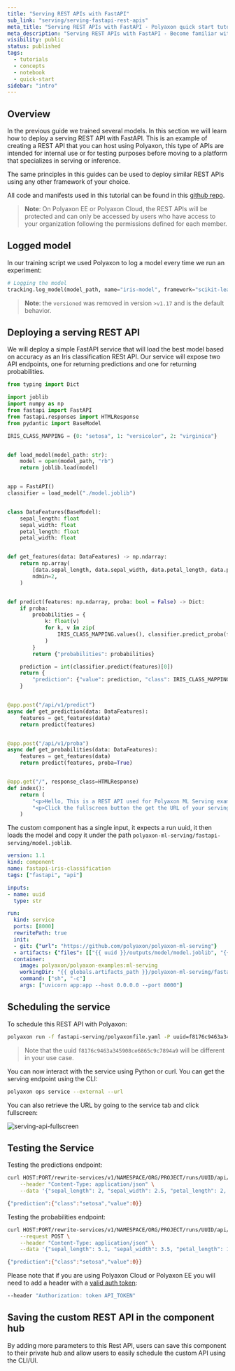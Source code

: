 ```yaml
---
title: "Serving REST APIs with FastAPI"
sub_link: "serving/serving-fastapi-rest-apis"
meta_title: "Serving REST APIs with FastAPI - Polyaxon quick start tutorial - Core Concepts"
meta_description: "Serving REST APIs with FastAPI - Become familiar with the ecosystem of Polyaxon tools with a top-level overview and useful links to get you started."
visibility: public
status: published
tags:
  - tutorials
  - concepts
  - notebook
  - quick-start
sidebar: "intro"
---
```


## Overview

In the previous guide we trained several models. In this section we will learn how to deploy a serving REST API with FastAPI.
This is an example of creating a REST API that you can host using Polyaxon, this type of APIs are intended for internal use or for testing purposes 
before moving to a platform that specializes in serving or inference. 

The same principles in this guides can be used to deploy similar REST APIs using any other framework of your choice.

All code and manifests used in this tutorial can be found in this [github repo](https://github.com/polyaxon/polyaxon-ml-serving).

> **Note**: On Polyaxon EE or Polyaxon Cloud, the REST APIs will be protected and can only be accessed by users who have access to your organization following the permissions defined for each member. 

## Logged model

In our training script we used Polyaxon to log a model every time we run an experiment:

```python
# Logging the model
tracking.log_model(model_path, name="iris-model", framework="scikit-learn", versioned=False)
```

> **Note**: the `versioned` was removed in version `>v1.17` and is the default behavior.

## Deploying a serving REST API

We will deploy a simple FastAPI service that will load the best model based on accuracy as an Iris classification RESt API.
Our service will expose two API endpoints, one for returning predictions and one for returning probabilities.


```python
from typing import Dict

import joblib
import numpy as np
from fastapi import FastAPI
from fastapi.responses import HTMLResponse
from pydantic import BaseModel

IRIS_CLASS_MAPPING = {0: "setosa", 1: "versicolor", 2: "virginica"}


def load_model(model_path: str):
    model = open(model_path, "rb")
    return joblib.load(model)


app = FastAPI()
classifier = load_model("./model.joblib")


class DataFeatures(BaseModel):
    sepal_length: float
    sepal_width: float
    petal_length: float
    petal_width: float


def get_features(data: DataFeatures) -> np.ndarray:
    return np.array(
        [data.sepal_length, data.sepal_width, data.petal_length, data.petal_width],
        ndmin=2,
    )


def predict(features: np.ndarray, proba: bool = False) -> Dict:
    if proba:
        probabilities = {
            k: float(v)
            for k, v in zip(
                IRIS_CLASS_MAPPING.values(), classifier.predict_proba(features)[0]
            )
        }
        return {"probabilities": probabilities}

    prediction = int(classifier.predict(features)[0])
    return {
        "prediction": {"value": prediction, "class": IRIS_CLASS_MAPPING[prediction]}
    }


@app.post("/api/v1/predict")
async def get_prediction(data: DataFeatures):
    features = get_features(data)
    return predict(features)


@app.post("/api/v1/proba")
async def get_probabilities(data: DataFeatures):
    features = get_features(data)
    return predict(features, proba=True)


@app.get("/", response_class=HTMLResponse)
def index():
    return (
        "<p>Hello, This is a REST API used for Polyaxon ML Serving examples!</p>"
        "<p>Click the fullscreen button the get the URL of your serving API!<p/>"
    )
```

The custom component has a single input, it expects a run uuid, it then loads the model and copy it under the path `polyaxon-ml-serving/fastapi-serving/model.joblib`.

```yaml
version: 1.1
kind: component
name: fastapi-iris-classification
tags: ["fastapi", "api"]

inputs:
- name: uuid
  type: str

run:
  kind: service
  ports: [8000]
  rewritePath: true
  init:
  - git: {"url": "https://github.com/polyaxon/polyaxon-ml-serving"}
  - artifacts: {"files": [["{{ uuid }}/outputs/model/model.joblib", "{{ globals.artifacts_path }}/polyaxon-ml-serving/fastapi-serving/model.joblib"]]}
  container:
    image: polyaxon/polyaxon-examples:ml-serving
    workingDir: "{{ globals.artifacts_path }}/polyaxon-ml-serving/fastapi-serving"
    command: ["sh", "-c"]
    args: ["uvicorn app:app --host 0.0.0.0 --port 8000"]
```

## Scheduling the service

To schedule this REST API with Polyaxon: 

```bash
polyaxon run -f fastapi-serving/polyaxonfile.yaml -P uuid=f8176c9463a345908ce6865c9c7894a9
```

> Note that the uuid `f8176c9463a345908ce6865c9c7894a9` will be different in your use case.

You can now interact with the service using Python or curl. You can get the serving endpoint using the CLI:

```bash
polyaxon ops service --external --url
``` 

You can also retrieve the URL by going to the service tab and click fullscreen:

![serving-api-fullscreen](../../../../content/images/dashboard/runs/serving-api-fullscreen.png)

## Testing the Service

Testing the predictions endpoint:

```bash
curl HOST:PORT/rewrite-services/v1/NAMESPACE/ORG/PROJECT/runs/UUID/api/v1/predict --request POST \
    --header "Content-Type: application/json" \
    --data '{"sepal_length": 2, "sepal_width": 2.5, "petal_length": 2, "petal_width": 0.5}'

{"prediction":{"class":"setosa","value":0}}
```

Testing the probabilities endpoint:

```bash
curl HOST:PORT/rewrite-services/v1/NAMESPACE/ORG/PROJECT/runs/UUID/api/v1/proba \
    --request POST \
    --header "Content-Type: application/json" \
    --data '{"sepal_length": 5.1, "sepal_width": 3.5, "petal_length": 1.4, "petal_width": 0.2}'

{"prediction":{"class":"setosa","value":0}}
```

Please note that if you are using Polyaxon Cloud or Polyaxon EE you will need to add a header with a [valid auth token](/docs/management/organizations/user-profile/#token-management):

```bash
--header "Authorization: token API_TOKEN"
```

## Saving the custom REST API in the component hub

By adding more parameters to this Rest API, users can save this component to their private hub and allow users to easily schedule the custom API using the CLI/UI.
